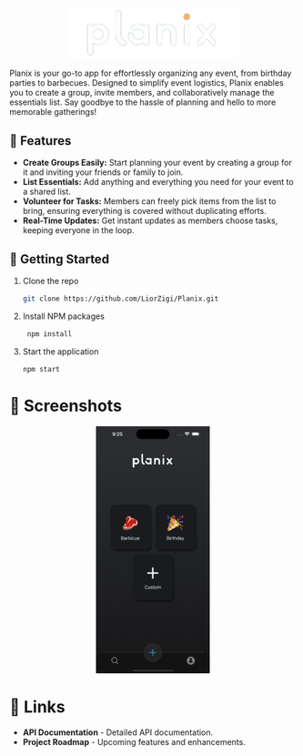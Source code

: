 <p align="center">
  <img src="assets/Planix.png" alt="Planix Logo" width="300"/>
</p>

<p>
Planix is your go-to app for effortlessly organizing any event, from birthday parties to barbecues. Designed to simplify event logistics, Planix enables you to create a group, invite members, and collaboratively manage the essentials list. Say goodbye to the hassle of planning and hello to more memorable gatherings!
</p>

## 🚀 Features

- **Create Groups Easily:** Start planning your event by creating a group for it and inviting your friends or family to join.
- **List Essentials:** Add anything and everything you need for your event to a shared list.
- **Volunteer for Tasks:** Members can freely pick items from the list to bring, ensuring everything is covered without duplicating efforts.
- **Real-Time Updates:** Get instant updates as members choose tasks, keeping everyone in the loop.

## 📲 Getting Started

1. Clone the repo
   ```sh
   git clone https://github.com/LiorZigi/Planix.git
   ```
2. Install NPM packages
   ```sh
    npm install
   ```
3. Start the application
   ```sh
   npm start
   ```

# 📸 Screenshots

<p align="center">
  <img src="assets/simulator_screenshot_2BDF2BCC-86BF-466E-9689-3CE8528B9771.png" alt="Planix Logo" width="200"/>
</p>

# 🔗 Links

- **API Documentation** - Detailed API documentation.
- **Project Roadmap** - Upcoming features and enhancements.
